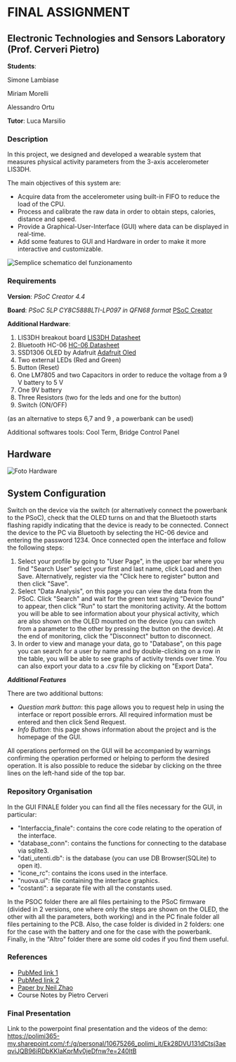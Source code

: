 ﻿# **FINAL ASSIGNMENT**

## **Electronic Technologies and Sensors Laboratory (Prof. Cerveri Pietro)**

**Students**:

Simone Lambiase

Miriam Morelli

Alessandro Ortu

**Tutor**:
Luca Marsilio

### **Description**

In this project, we designed and developed a wearable system that measures physical activity parameters from the 3-axis accelerometer LIS3DH.

The main objectives of this system are:

- Acquire data from the accelerometer using built-in FIFO to reduce the load of the CPU.
- Process and calibrate the raw data in order to obtain steps, calories, distance and speed.
- Provide a Graphical-User-Interface (GUI) where data can be displayed in real-time.
- Add some features to GUI and Hardware in order to make it more interactive and customizable.

![Semplice schematico del funzionamento](https://github.com/ltebs-polimi/AY2223_II_Project-5/blob/main/Altro/foto_project.png)

### **Requirements**

**Version**: *PSoC Creator 4.4*

**Board**: *PSoC 5LP CY8C5888LTI-LP097 in QFN68 format* [PSoC Creator](https://www.infineon.com/cms/en/design-support/tools/sdk/psoc-software/psoc-creator/)

**Additional Hardware**:

1. LIS3DH breakout board [LIS3DH Datasheet](https://www.st.com/resource/en/datasheet/lis3dh.pdf)
1. Bluetooth HC-06 [HC-06 Datasheet](https://www.st.com/resource/en/datasheet/lis3dh.pdf)
1. SSD1306 OLED by Adafruit [Adafruit Oled](https://www.adafruit.com/product/326)
1. Two external LEDs (Red and Green)
1. Button (Reset)
1. One LM7805 and two Capacitors in order to reduce the voltage from a 9 V battery to 5 V
1. One 9V battery
1. Three Resistors (two for the leds and one for the button)
2. Switch (ON/OFF)

(as an alternative to steps 6,7 and 9 , a powerbank can be used)

Additional softwares tools: Cool Term, Bridge Control Panel

## **Hardware**
![Foto Hardware](https://github.com/ltebs-polimi/AY2223_II_Project-5/blob/main/Altro/foto_H.jpg)
## **System Configuration**
Switch on the device via the switch (or alternatively connect the powerbank to the PSoC), check that the OLED turns on and that the Bluetooth starts flashing rapidly indicating that the device is ready to be connected. Connect the device to the PC via Bluetooth by selecting the HC-06 device and entering the password 1234. Once connected open the interface and follow the following steps:
1. Select your profile by going to "User Page", in the upper bar where you find "Search User" select your first and last name, click Load and then Save. Alternatively, register via the "Click here to register" button and then click "Save".
2. Select "Data Analysis", on this page you can view the data from the PSoC. Click "Search" and wait for the green text saying "Device found" to appear, then click "Run" to start the monitoring activity. At the bottom you will be able to see information about your physical activity, which are also shown on the OLED mounted on the device (you can switch from a parameter to the other by pressing the button on the device). At the end of monitoring, click the "Disconnect" button to disconnect.
3. In order to view and manage your data, go to "Database", on this page you can search for a user by name and by double-clicking on a row in the table, you will be able to see graphs of activity trends over time. You can also export your data to a .csv file by clicking on "Export Data".

***Additional Features***

There are two additional buttons:
- *Question mark button*: this page allows you to request help in using the interface or report possible errors. All required information must be entered and then click Send Request. 
- *Info Button*: this page shows information about the project and is the homepage of the GUI.

All operations performed on the GUI will be accompanied by warnings confirming the operation performed or helping to perform the desired operation. It is also possible to reduce the sidebar by clicking on the three lines on the left-hand side of the top bar.

### **Repository Organisation**
In the GUI FINALE folder you can find all the files necessary for the GUI, in particular:
- "Interfaccia_finale": contains the core code relating to the operation of the interface.
- "database_conn": contains the functions for connecting to the database via sqlite3.
- "dati_utenti.db": is the database (you can use DB Browser(SQLite) to open it).
- "icone_rc": contains the icons used in the interface.
- "nuova.ui": file containing the interface graphics.
- "costanti": a separate file with all the constants used.

In the PSOC folder there are all files pertaining to the PSoC firmware (divided in 2 versions, one where only the steps are shown on the OLED, the other with all the parameters, both working) and in the PC finale folder all files pertaining to the PCB.
Also, the case folder is divided in 2 folders: one for the case with the battery and one for the case with the powerbank.
Finally, in the "Altro" folder there are some old codes if you find them useful.

### **References**
- [PubMed link 1](https://pubmed.ncbi.nlm.nih.gov/25749552/)
- [PubMed link 2](https://pubmed.ncbi.nlm.nih.gov/24656871/)
- [Paper by Neil Zhao](https://www.analog.com/media/en/technical-documentation/technical-articles/pedometer.pdf)
- Course Notes by Pietro Cerveri

### **Final Presentation**
Link to the powerpoint final presentation and the videos of the demo: https://polimi365-my.sharepoint.com/:f:/g/personal/10675266_polimi_it/Ek28DVU131dCtsj3aeqviJQB96iRDbKKIaKprMv0jeDfnw?e=240ltB 


